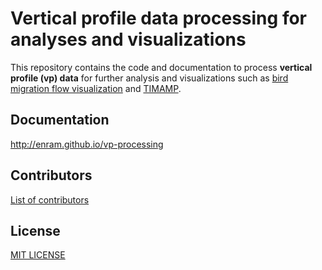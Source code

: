 # Vertical profile data processing for analyses and visualizations

This repository contains the code and documentation to process **vertical profile (vp) data** for further analysis and visualizations such as [bird migration flow visualization](http://enram.github.io/bird-migration-flow-visualization/viz/) and [TIMAMP](http://timamp.github.io/).

## Documentation

http://enram.github.io/vp-processing

## Contributors

[List of contributors](https://github.com/enram/vp-processing/contributors)

## License

[MIT LICENSE](LICENSE)
